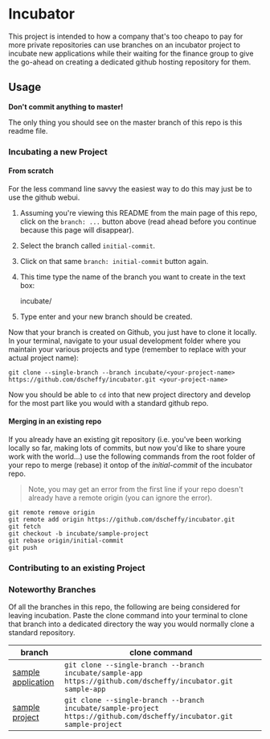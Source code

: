 # Incubator

This project is intended to how a company that's too cheapo to pay for more private repositories can use branches on an incubator project to incubate new applications while their waiting for the finance group to give the go-ahead on creating a dedicated github hosting repository for them.

## Usage

**Don't commit anything to master!**

The only thing you should see on the master branch of this repo is this readme file.

### Incubating a new Project

#### From scratch

For the less command line savvy the easiest way to do this may just be to use the github webui.

1. Assuming you're viewing this README from the main page of this repo, click on the `branch: ...` button above (read ahead before you continue because this page will disappear).
2. Select the branch called `initial-commit`.
3. Click on that same `branch: initial-commit` button again.
4. This time type the name of the branch you want to create in the text box:

    incubate/<your-project-name>

5. Type enter and your new branch should be created.

Now that your branch is created on Github, you just have to clone it locally. In your terminal, navigate to your usual development folder where you maintain your various projects and type (remember to replace <your-project-name> with your actual project name):

    git clone --single-branch --branch incubate/<your-project-name> https://github.com/dscheffy/incubator.git <your-project-name>

Now you should be able to `cd` into that new project directory and develop for the most part like you would with a standard github repo.

#### Merging in an existing repo

If you already have an existing git repository (i.e. you've been working locally so far, making lots of commits, but now you'd like to share youre work with the world...) use the following commands from the root folder of your repo to merge (rebase) it ontop of the _initial-commit_ of the incubator repo.

> Note, you may get an error from the first line if your repo doesn't already have a remote origin (you can ignore the error).

```
git remote remove origin
git remote add origin https://github.com/dscheffy/incubator.git
git fetch
git checkout -b incubate/sample-project
git rebase origin/initial-commit
git push
```

### Contributing to an existing Project


### Noteworthy Branches

Of all the branches in this repo, the following are being considered for leaving incubation. Paste the clone command into your terminal to clone that branch into a dedicated directory the way you would normally clone a standard repository.

branch | clone command
-------|--------------
[sample application](../../../tree/incubate/sample-app)|`git clone --single-branch --branch incubate/sample-app https://github.com/dscheffy/incubator.git sample-app`
[sample project](../../../tree/incubate/sample-project)|`git clone --single-branch --branch incubate/sample-project https://github.com/dscheffy/incubator.git sample-project`
